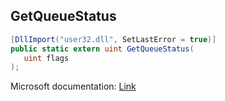 ## GetQueueStatus

```csharp
[DllImport("user32.dll", SetLastError = true)]
public static extern uint GetQueueStatus(
   uint flags
);
```

Microsoft documentation: [Link](https://docs.microsoft.com/en-us/windows/win32/api/winuser/nf-winuser-getqueuestatus)
